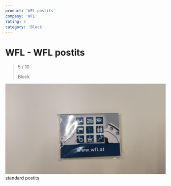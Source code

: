 ```yaml
---
product: 'WFL postits'
company: 'WFL'
rating: 5
category: 'Block'
---
```


# WFL - WFL postits
>
> 5 / 10
>
> Block

![WFL postits](./assets/wfl-wfl-postits-53629d38-a73a-44a8-a687-12e46729524d.jpg)
standard postits
